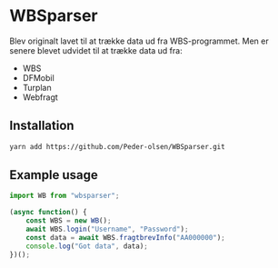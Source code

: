 # WBSparser
Blev originalt lavet til at trække data ud fra WBS-programmet. Men er senere blevet udvidet til at trække data ud fra:
- WBS
- DFMobil
- Turplan
- Webfragt

## Installation
```sh
yarn add https://github.com/Peder-olsen/WBSparser.git
```

## Example usage
```javascript
import WB from "wbsparser";

(async function() {
    const WBS = new WB();
    await WBS.login("Username", "Password");
    const data = await WBS.fragtbrevInfo("AA000000");
    console.log("Got data", data);
})();
```
